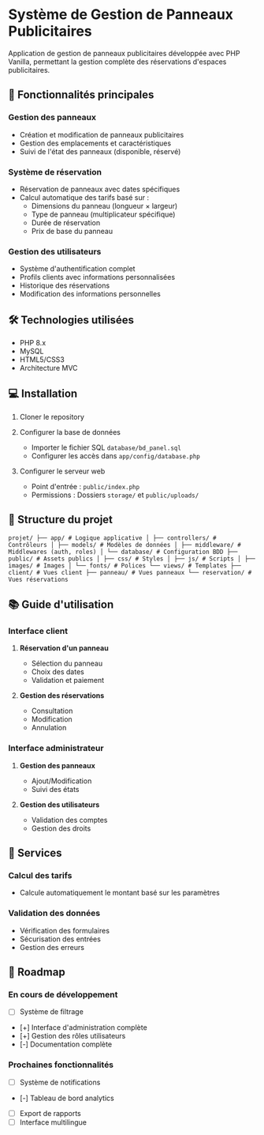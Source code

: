 # Système de Gestion de Panneaux Publicitaires
Application de gestion de panneaux publicitaires développée avec PHP Vanilla, permettant la gestion complète des réservations d'espaces publicitaires.

## 🎯 Fonctionnalités principales
### Gestion des panneaux
- Création et modification de panneaux publicitaires
- Gestion des emplacements et caractéristiques
- Suivi de l'état des panneaux (disponible, réservé)

### Système de réservation
- Réservation de panneaux avec dates spécifiques
- Calcul automatique des tarifs basé sur :
  - Dimensions du panneau (longueur × largeur)
  - Type de panneau (multiplicateur spécifique)
  - Durée de réservation
  - Prix de base du panneau

### Gestion des utilisateurs
- Système d'authentification complet
- Profils clients avec informations personnalisées
- Historique des réservations
- Modification des informations personnelles

## 🛠 Technologies utilisées
- PHP 8.x
- MySQL
- HTML5/CSS3
- Architecture MVC

## 💻 Installation
1. Cloner le repository

2. Configurer la base de données
    - Importer le fichier SQL `database/bd_panel.sql`
    - Configurer les accès dans `app/config/database.php`

3. Configurer le serveur web
    - Point d'entrée : `public/index.php`
    - Permissions : Dossiers `storage/` et `public/uploads/`

## 📁 Structure du projet
`projet/
├── app/ # Logique applicative
│ ├── controllers/ # Contrôleurs
│ ├── models/ # Modèles de données
│ ├── middleware/ # Middlewares (auth, roles)
│ └── database/ # Configuration BDD
├── public/ # Assets publics
│ ├── css/ # Styles
│ ├── js/ # Scripts
│ ├── images/ # Images
│ └── fonts/ # Polices
└── views/ # Templates
  ├── client/ # Vues client
  ├── panneau/ # Vues panneaux
  └── reservation/ # Vues réservations
`


## 📚 Guide d'utilisation
### Interface client
1. **Réservation d'un panneau**
    - Sélection du panneau
    - Choix des dates
    - Validation et paiement

2. **Gestion des réservations**
    - Consultation
    - Modification
    - Annulation

### Interface administrateur
1. **Gestion des panneaux**
    - Ajout/Modification
    - Suivi des états

2. **Gestion des utilisateurs**
    - Validation des comptes
    - Gestion des droits

## 🔧 Services
### Calcul des tarifs
- Calcule automatiquement le montant basé sur les paramètres

### Validation des données
- Vérification des formulaires
- Sécurisation des entrées
- Gestion des erreurs

## 🚀 Roadmap
### En cours de développement
- [ ] Système de filtrage
- [+] Interface d'administration complète
- [+] Gestion des rôles utilisateurs
- [-] Documentation complète

### Prochaines fonctionnalités
- [ ] Système de notifications
- [-] Tableau de bord analytics
- [ ] Export de rapports
- [ ] Interface multilingue
